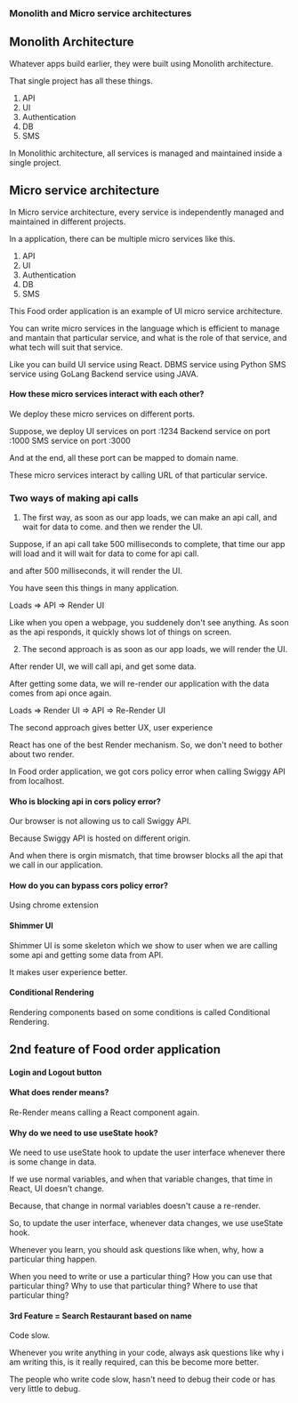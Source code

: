 ### Monolith and Micro service architectures


## Monolith Architecture

Whatever apps build earlier, they were built using Monolith architecture.

That single project has all these things.
1. API
2. UI
3. Authentication
4. DB
5. SMS

In Monolithic architecture, all services is managed and maintained inside a single project.

## Micro service architecture

In Micro service architecture, every service is independently managed and maintained in different projects.

In a application, there can be multiple micro services like this.
1. API
2. UI
3. Authentication
4. DB
5. SMS

This Food order application is an example of UI micro service architecture.

You can write micro services in the language which is efficient to manage and mantain that particular service, and what is the role of that service, and what tech will suit that service.

Like you can build UI service using React.
DBMS service using Python
SMS service using GoLang
Backend service using JAVA.

#### How these micro services interact with each other?

We deploy these micro services on different ports.

Suppose, we deploy UI services on port :1234
Backend service on port :1000
SMS service on port :3000

And at the end, all these port can be mapped to domain name.

These micro services interact by calling URL of that particular service.

### Two ways of making api calls

1. The first way, as soon as our app loads, we can make an api call, and wait for data to come. and then we render the UI.

Suppose, if an api call take 500 milliseconds to complete, that time our app will load and it will wait for data to come for api call.

and after 500 milliseconds, it will render the UI.

You have seen this things in many application.

Loads => API => Render UI

Like when you open a webpage, you suddenely don't see anything. As soon as the api responds, it quickly shows lot of things on screen.

2. The second approach is as soon as our app loads, we will render the UI.

After render UI, we will call api, and get some data.

After getting some data, we will re-render our application with the data comes from api once again.

Loads => Render UI => API => Re-Render UI

The second approach gives better UX, user experience


React has one of the best Render mechanism. So, we don't need to bother about two render.

In Food order application, we got cors policy error when calling Swiggy API from localhost.

#### Who is blocking api in cors policy error?

Our browser is not allowing us to call Swiggy API.

Because Swiggy API is hosted on different origin.

And when there is orgin mismatch, that time browser blocks all the api that we call in our application.

#### How do you can bypass cors policy error?


Using chrome extension

#### Shimmer UI

Shimmer UI is some skeleton which we show to user when we are calling some api and getting some data from API.

It makes user experience better.

#### Conditional Rendering

Rendering components based on some conditions is called Conditional Rendering.


## 2nd feature of Food order application

#### Login and Logout button

#### What does render means?

Re-Render means calling a React component again.

#### Why do we need to use useState hook?

We need to use useState hook to update the user interface whenever there is some change in data.

If we use normal variables, and when that variable changes, that time in React, UI doesn't change.

Because, that change in normal variables doesn't cause a re-render.

So, to update the user interface, whenever data changes, we use useState hook.

Whenever you learn, you should ask questions like when, why, how a particular thing happen.

When you need to write or use a particular thing?
How you can use that particular thing?
Why to use that particular thing?
Where to use that particular thing?

#### 3rd Feature = Search Restaurant based on name

Code slow.

Whenever you write anything in your code, always ask questions like why i am writing this, is it really required, can this be become more better.

The people who write code slow, hasn't need to debug their code or has very little to debug.